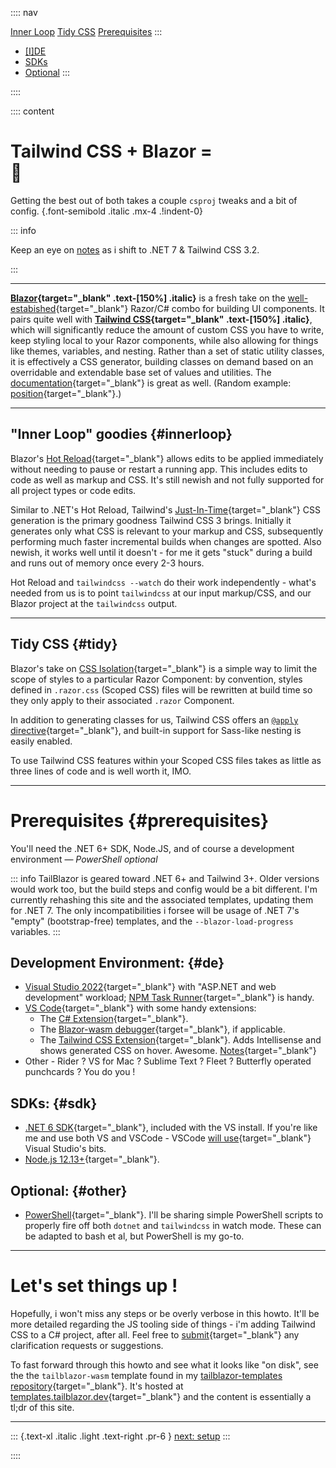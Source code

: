 :::: nav

[Inner Loop](/overview#innerloop)
[Tidy CSS](/overview#tidy)
[Prerequisites](/overview#prerequisites)
:::
- [[I]DE](/overview#de)
- [SDKs](/overview#sdk)
- [Optional](/overview#other)
:::

::::


:::: content

# Tailwind CSS + Blazor = <div class="emoji">💯</div> 

Getting the best out of both takes a couple `csproj` tweaks and a bit of config. {.font-semibold .italic .mx-4 .!indent-0}


::: info

Keep an eye on [notes](notes) as i shift to .NET 7 & Tailwind CSS 3.2.

:::

---


**[Blazor](https://dotnet.microsoft.com/apps/aspnet/web-apps/blazor){target="_blank" .text-[150%] .italic}** is a fresh take on the [well-estabished](https://weblogs.asp.net/scottgu/introducing-razor){target="_blank"} Razor/C# combo for building UI components.  It pairs quite well with **[Tailwind CSS](https://tailwindcss.com/){target="_blank" .text-[150%] .italic}**, which will significantly reduce the amount of custom CSS you have to write, keep styling local to your Razor components, while also allowing for things like themes, variables, and nesting.  Rather than a set of static utility classes, it is effectively a CSS generator, building classes on demand based on an overridable and extendable base set of values and utilities.  The [documentation](https://tailwindcss.com/docs/utility-first){target="_blank"} is great as well. (Random example: [position](https://tailwindcss.com/docs/position){target="_blank"}.)  

---

## "Inner Loop" goodies {#innerloop}

Blazor's [Hot Reload](https://docs.microsoft.com/en-us/aspnet/core/test/hot-reload?view=aspnetcore-6.0){target="_blank"} allows edits to be applied immediately without needing to pause or restart a running app.  This includes edits to code as well as markup and CSS.  It's still newish and not fully supported for all project types or code edits.

Similar to .NET's Hot Reload, Tailwind's [Just-In-Time](https://tailwindcss.com/blog/tailwindcss-v3#just-in-time-all-the-time){target="_blank"} CSS generation is the primary goodness Tailwind CSS 3 brings.  Initially it generates only what CSS is relevant to your markup and CSS, subsequently performing much faster incremental builds when changes are spotted.  Also newish, it works well until it doesn't - for me it gets "stuck" during a build and runs out of memory once every 2-3 hours.

Hot Reload and `tailwindcss --watch` do their work independently - what's needed from us is to point `tailwindcss` at our input markup/CSS, and our Blazor project at the `tailwindcss` output.

---

## Tidy CSS {#tidy}

Blazor's take on [CSS Isolation](https://docs.microsoft.com/en-us/aspnet/core/blazor/components/css-isolation?view=aspnetcore-6.0){target="_blank"} is a simple way to limit the scope of styles to a particular Razor Component: by convention, styles defined in `.razor.css` (Scoped CSS) files will be rewritten at build time so they only apply to their associated `.razor` Component. 

In addition to generating classes for us, Tailwind CSS offers an [`@apply` directive](https://tailwindcss.com/docs/functions-and-directives#apply){target="_blank"}, and built-in support for Sass-like nesting is easily enabled.  

To use Tailwind CSS features within your Scoped CSS files takes as little as three lines of code and is well worth it, IMO.

---

# Prerequisites {#prerequisites}

You'll need the .NET 6+ SDK, Node.JS, and of course a development environment — _PowerShell optional_

::: info
TailBlazor is geared toward .NET 6+ and Tailwind 3+. Older versions would work too, but the build steps and config would be a bit different.  I'm currently rehashing this site and the associated templates, updating them for .NET 7.  The only incompatibilities i forsee will be usage of .NET 7's "empty" (bootstrap-free) templates, and the `--blazor-load-progress` variables.
:::

## Development Environment: {#de}

- [Visual Studio 2022](https://visualstudio.microsoft.com/downloads/){target="_blank"} with "ASP.NET and web development" workload; [NPM Task Runner](https://marketplace.visualstudio.com/items?itemName=MadsKristensen.NpmTaskRunner64){target="_blank"} is handy.
- [VS Code](https://code.visualstudio.com/Download){target="_blank"} with some handy extensions:
  - The [C# Extension](https://marketplace.visualstudio.com/items?itemName=ms-dotnettools.csharp){target="_blank"}.
  - The [Blazor-wasm debugger](https://marketplace.visualstudio.com/items?itemName=ms-dotnettools.blazorwasm-companion){target="_blank"}, if applicable.
  - The [Tailwind CSS Extension](https://marketplace.visualstudio.com/items?itemName=bradlc.vscode-tailwindcss){target="_blank"}.  Adds Intellisense and shows generated CSS on hover.  Awesome.  [Notes](/notes#VSCode){target="_blank"}
- Other - Rider ? VS for Mac ? Sublime Text ? Fleet ? Butterfly operated punchcards ? You do you !

## SDKs: {#sdk}

- [.NET 6 SDK](https://dotnet.microsoft.com/download/dotnet/6.0){target="_blank"}, included with the VS install. If you're like me and use both VS and VSCode - VSCode [will use](/images/vscode_msbuild_bits.png){target="_blank"} Visual Studio's bits.
- [Node.js 12.13+](https://nodejs.org/en/download/){target="_blank"}.

## Optional: {#other}

- [PowerShell](https://docs.microsoft.com/en-us/powershell/scripting/install/installing-powershell?view=powershell-7.2){target="_blank"}. I'll be sharing simple PowerShell scripts to properly fire off both `dotnet` and `tailwindcss` in watch mode. These can be adapted to bash et al, but PowerShell is my go-to.

---

# Let's set things up !

Hopefully, i won't miss any steps or be overly verbose in this howto. It'll be more detailed regarding the JS tooling side of things - i'm adding Tailwind CSS to a C# project, after all.  Feel free to [submit](https://github.com/McNerdius/TailBlazor/issues){target="_blank"} any clarification requests or suggestions.

To fast forward through this howto and see what it looks like "on disk", see the the `tailblazor-wasm` template found in my [tailblazor-templates repository](https://www.github.com/McNerdius/tailblazor-templates){target="_blank"}.  It's hosted at [templates.tailblazor.dev](https://templates.tailblazor.dev/){target="_blank"} and the content is essentially a tl;dr of this site.

---

::: {.text-xl .italic .light .text-right .pr-6 }
[next: setup](/setup)
::: 

::::
